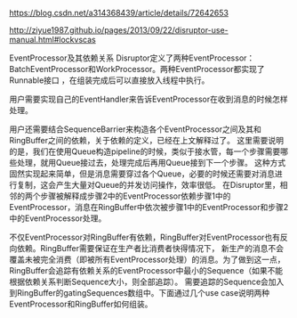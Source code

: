 https://blog.csdn.net/a314368439/article/details/72642653

http://ziyue1987.github.io/pages/2013/09/22/disruptor-use-manual.html#lockvscas

EventProcessor及其依赖关系
Disruptor定义了两种EventProcessor：BatchEventProcessor和WorkProcessor。两种EventProcessor都实现了Runnable接口
，在组装完成后可以直接放入线程中执行。

用户需要实现自己的EventHandler来告诉EventProcessor在收到消息的时候怎样处理。

用户还需要结合SequenceBarrier来构造各个EventProcessor之间及其和RingBuffer之间的依赖，关于依赖的定义，已经在上文解释过了。
这里需要说明的是，我们在使用Queue构造pipeline的时候，类似于接水管，每一个步骤需要哪些处理，就用Queue接过去，处理完成后再用Queue接到下一个步骤。
这种方式固然实现起来简单，但是消息需要穿过各个Queue，必要的时候还需要对消息进行复制，这会产生大量对Queue的并发访问操作，效率很低。
在Disruptor里，相邻的两个步骤被解释成步骤2中的EventProcessor依赖步骤1中的EventProcessor，消息在RingBuffer中依次被步骤1中的EventProcessor和步骤2中的EventProcessor处理。

不仅EventProcessor对RingBuffer有依赖，RingBuffer对EventProcessor也有反向依赖。RingBuffer需要保证在生产者比消费者快得情况下，
新生产的消息不会覆盖未被完全消费（即被所有EventProcessor处理）的消息。为了做到这一点，
RingBuffer会追踪有依赖关系的EventProcessor中最小的Sequence（如果不能根据依赖关系判断Sequence大小，则全部追踪）。
需要追踪的Sequence会加入到RingBuffer的gatingSequences数组中。下面通过几个use case说明两种EventProcessor和RingBuffer如何组装。